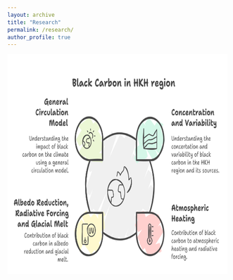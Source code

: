 ```yaml
---
layout: archive
title: "Research"
permalink: /research/
author_profile: true
---
```


<img src="/images/research.png" alt="Research" style="width:500px;height:500px;">
